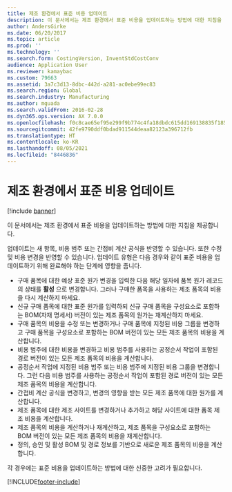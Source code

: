```yaml
---
title: 제조 환경에서 표준 비용 업데이트
description: 이 문서에서는 제조 환경에서 표준 비용을 업데이트하는 방법에 대한 지침을 제공합니다.
author: AndersGirke
ms.date: 06/20/2017
ms.topic: article
ms.prod: ''
ms.technology: ''
ms.search.form: CostingVersion, InventStdCostConv
audience: Application User
ms.reviewer: kamaybac
ms.custom: 79663
ms.assetid: 3a7c3d13-8dbc-442d-a281-ac0ebe99ec83
ms.search.region: Global
ms.search.industry: Manufacturing
ms.author: mguada
ms.search.validFrom: 2016-02-28
ms.dyn365.ops.version: AX 7.0.0
ms.openlocfilehash: f0c8cae65ef95e299f9b774c4fa18dbdc615dd169138835f1852ee21a54cba69
ms.sourcegitcommit: 42fe9790ddf0bdad911544deaa82123a396712fb
ms.translationtype: HT
ms.contentlocale: ko-KR
ms.lasthandoff: 08/05/2021
ms.locfileid: "8446836"
---
```

# <a name="update-standard-costs-in-a-manufacturing-environment"></a>제조 환경에서 표준 비용 업데이트

[!include [banner](../includes/banner.md)]

이 문서에서는 제조 환경에서 표준 비용을 업데이트하는 방법에 대한 지침을 제공합니다. 

업데이트는 새 항목, 비용 범주 또는 간접비 계산 공식을 반영할 수 있습니다. 또한 수정 및 비용 변경을 반영할 수 있습니다. 업데이트 유형은 다음 경우와 같이 표준 비용을 업데이트하기 위해 완료해야 하는 단계에 영향을 줍니다.

-   구매 품목에 대한 예상 표준 원가 변경을 입력한 다음 해당 일자에 품목 원가 레코드의 상태를 **활성** 으로 변경합니다. 그러나 구매한 품목을 사용하는 제조 품목의 비용을 다시 계산하지 마세요.
-   신규 구매 품목에 대한 표준 원가를 입력하되 신규 구매 품목을 구성요소로 포함하는 BOM(자재 명세서) 버전이 있는 제조 품목의 원가는 재계산하지 마세요.
-   구매 품목의 비용을 수정 또는 변경하거나 구매 품목에 지정된 비용 그룹을 변경하고 구매 품목을 구성요소로 포함하는 BOM 버전이 있는 모든 제조 품목의 비용을 계산합니다.
-   비용 범주에 대한 비용을 변경하고 비용 범주를 사용하는 공정순서 작업이 포함된 경로 버전이 있는 모든 제조 품목의 비용을 계산합니다.
-   공정순서 작업에 지정된 비용 범주 또는 비용 범주에 지정된 비용 그룹을 변경합니다. 그런 다음 비용 범주를 사용하는 공정순서 작업이 포함된 경로 버전이 있는 모든 제조 품목의 비용을 계산합니다.
-   간접비 계산 공식을 변경하고, 변경의 영향을 받는 모든 제조 품목에 대한 원가를 계산합니다.
-   제조 품목에 대한 제조 사이트를 변경하거나 추가하고 해당 사이트에 대한 품목 제조 비용을 계산합니다.
-   제조 품목의 비용을 계산하거나 재계산하고, 제조 품목을 구성요소로 포함하는 BOM 버전이 있는 모든 제조 품목의 비용을 재계산합니다.
-   정의, 승인 및 활성 BOM 및 경로 정보를 기반으로 새로운 제조 품목의 비용을 계산합니다.

각 경우에는 표준 비용을 업데이트하는 방법에 대한 신중한 고려가 필요합니다.





[!INCLUDE[footer-include](../../includes/footer-banner.md)]